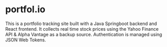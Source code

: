 # portfol.io
This is a portfolio tracking site built with a Java Springboot backend and React frontend.
It collects real time stock prices using the Yahoo Finance API & Alpha Vantage as a backup source.
Authentication is managed using JSON Web Tokens.
